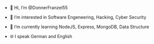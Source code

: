 - 👋 Hi, I’m @DonnerFranzel55

- 👀 I’m interested in Software Engeneering, Hacking, Cyber Security
- 🌱 I’m currently learning NodeJS, Express, MongoDB, Data Structure

- 🌐 I speak German and English

